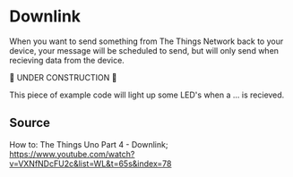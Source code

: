 # Downlink

When you want to send something from The Things Network back to your device,
your message will be scheduled to send, but will only send when recieving data
from the device.

:wrench: UNDER CONSTRUCTION :hammer:

This piece of example code will light up some LED's when a ... is recieved.




## Source
How to: The Things Uno Part 4 - Downlink; https://www.youtube.com/watch?v=VXNfNDcFU2c&list=WL&t=65s&index=78
